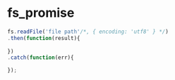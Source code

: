 # fs_promise
```javascript
fs.readFile('file path'/*, { encoding: 'utf8' } */)
.then(function(result){
  
})
.catch(function(err){

});
```
